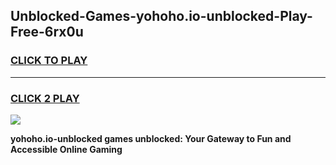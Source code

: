 
## Unblocked-Games-yohoho.io-unblocked-Play-Free-6rx0u
<h3>
<a href="https://premium76.site?title=yohoho.io-unblocked&ref=21A">CLICK TO PLAY</a></h3>
<hr>

<h3>
<a href="https://premium76.site?title=yohoho.io-unblocked&ref=21A">CLICK 2 PLAY</a>
  
</h3>

<a href="https://premium76.site?title=yohoho.io-unblocked&ref=21A"><img src="https://clearcache.store/games.png"></a>


**yohoho.io-unblocked games unblocked: Your Gateway to Fun and Accessible Online Gaming**
